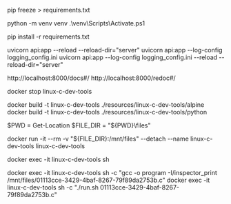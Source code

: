 pip freeze > requirements.txt

python -m venv venv
.\venv\Scripts\Activate.ps1

pip install -r requirements.txt

uvicorn api:app --reload --reload-dir="server"
uvicorn api:app --log-config logging_config.ini
uvicorn api:app --log-config logging_config.ini --reload --reload-dir="server"

http://localhost:8000/docs#/
http://localhost:8000/redoc#/

docker stop linux-c-dev-tools

docker build -t linux-c-dev-tools ./resources/linux-c-dev-tools/alpine
docker build -t linux-c-dev-tools ./resources/linux-c-dev-tools/python

$PWD = Get-Location
$FILE_DIR = "${PWD}\files"

docker run -it --rm -v "${FILE_DIR}:/mnt/files" --detach --name linux-c-dev-tools linux-c-dev-tools

docker exec -it linux-c-dev-tools sh

docker exec -it linux-c-dev-tools sh -c "gcc -o program -I/inspector_print /mnt/files/01113cce-3429-4baf-8267-79f89da2753b.c"
docker exec -it linux-c-dev-tools sh -c "./run.sh 01113cce-3429-4baf-8267-79f89da2753b.c"
